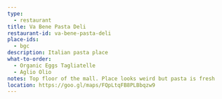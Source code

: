 ```yaml
---
type: 
  - restaurant
title: Va Bene Pasta Deli 
restaurant-id: va-bene-pasta-deli
place-ids:
  - bgc 
description: Italian pasta place
what-to-order:
  - Organic Eggs Tagliatelle
  - Aglio Olio
notes: Top floor of the mall. Place looks weird but pasta is fresh
location: https://goo.gl/maps/FQpLtqFB8PLBbqzw9
---
```

